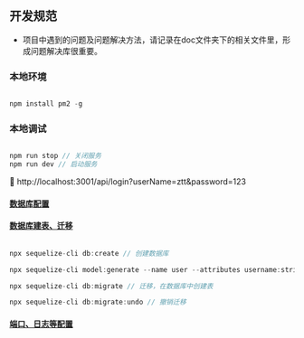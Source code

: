 ## 开发规范

* 项目中遇到的问题及问题解决方法，请记录在doc文件夹下的相关文件里，形成问题解决库很重要。

### 本地环境

```javascript

npm install pm2 -g

```

### 本地调试

```javascript

npm run stop // 关闭服务
npm run dev // 启动服务

```

🌰 http://localhost:3001/api/login?userName=ztt&password=123

#### [数据库配置](./src/sequelize/config.json)

#### [数据库建表、迁移](https://www.sequelize.com.cn/core-concepts/model-querying-finders#findandcountall)

```javascript

npx sequelize-cli db:create // 创建数据库

npx sequelize-cli model:generate --name user --attributes username:string,password:string // 创建 model，生成model文件并创建迁移文件

npx sequelize-cli db:migrate // 迁移，在数据库中创建表

npx sequelize-cli db:migrate:undo // 撤销迁移


```

#### [端口、日志等配置](./src/config.js)
